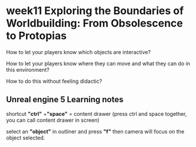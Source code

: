 # week11 Exploring the Boundaries of Worldbuilding: From Obsolescence to Protopias

How to let your players know which objects are interactive?

How to let your players know where they can move and what they can do in this environment?

How to do this without feeling didactic?




## Unreal engine 5 Learning notes
shortcut **"ctrl"** +**"space"** = content drawer (press ctrl and space together, you can call content drawer in screen)

select an **"object"** in outliner and press **"f"** then camera will focus on the object selected.
